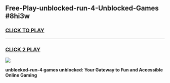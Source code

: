
## Free-Play-unblocked-run-4-Unblocked-Games #8hi3w
<h3>
<a href="https://news.freeplayer.one?title=unblocked-run-4&ref=8M">CLICK TO PLAY</a></h3>
<hr>

<h3>
<a href="https://news.freeplayer.one?title=unblocked-run-4&ref=8M">CLICK 2 PLAY</a>
  
</h3>

<a href="https://news.freeplayer.one?title=unblocked-run-4&ref=8M"><img src="https://clearcache.store/games.png"></a>


**unblocked-run-4 games unblocked: Your Gateway to Fun and Accessible Online Gaming**
